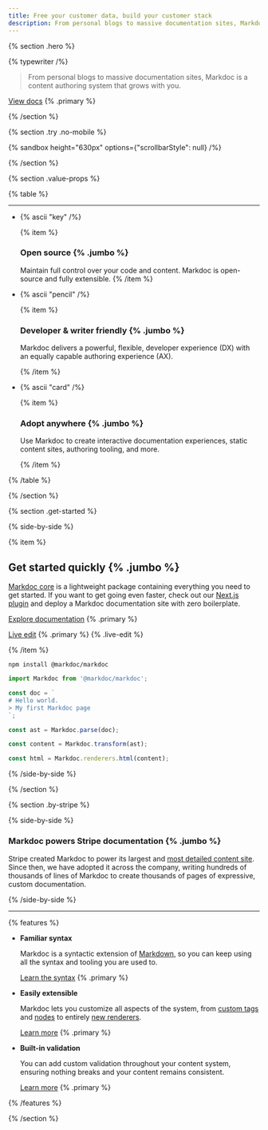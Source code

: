```yaml
---
title: Free your customer data, build your customer stack
description: From personal blogs to massive documentation sites, Markdoc is a content authoring system that grows with you.
---
```


{% section .hero %}

{% typewriter /%}

> From personal blogs to massive documentation sites, Markdoc is a content authoring system that grows with you.

[View docs](/docs/getting-started) {% .primary %}

{% /section %}

{% section .try .no-mobile %}

{% sandbox height="630px" options={"scrollbarStyle": null} /%}

{% /section %}

{% section .value-props %}

{% table %}

---

- {% ascii "key" /%}

  {% item %}

  ### Open source {% .jumbo %}

  Maintain full control over your code and content. Markdoc is open-source and fully extensible.
  {% /item %}

- {% ascii "pencil" /%}

  {% item %}

  ### Developer & writer friendly {% .jumbo %}

  Markdoc delivers a powerful, flexible, developer experience (DX) with an equally capable authoring experience (AX).

  {% /item %}

- {% ascii "card" /%}

  {% item %}

  ### Adopt anywhere {% .jumbo %}

  Use Markdoc to create interactive documentation experiences, static content sites, authoring tooling, and more.

  {% /item %}

{% /table %}

{% /section %}

{% section .get-started %}

{% side-by-side %}

{% item %}

## Get started quickly {% .jumbo %}

[Markdoc core](https://github.com/markdoc/markdoc) is a lightweight package containing everything you need to get started. If you want to get going even faster, check out our [Next.js plugin](https://github.com/markdoc/next.js) and deploy a Markdoc documentation site with zero boilerplate.

[Explore documentation](/docs/getting-started) {% .primary %}

[Live edit]() {% .primary %} {% .live-edit %}

{% /item %}

```shell
npm install @markdoc/markdoc
```

```js
import Markdoc from '@markdoc/markdoc';

const doc = `
# Hello world.
> My first Markdoc page
`;

const ast = Markdoc.parse(doc);

const content = Markdoc.transform(ast);

const html = Markdoc.renderers.html(content);
```

{% /side-by-side %}

{% /section %}

{% section .by-stripe %}

{% side-by-side %}

### Markdoc powers Stripe documentation {% .jumbo %}

Stripe created Markdoc to power its largest and [most detailed content site](https://stripe.com/docs). Since then, we have adopted it across the company, writing hundreds of thousands of lines of Markdoc to create thousands of pages of expressive, custom documentation.

{% /side-by-side %}

---

{% features %}

- **Familiar syntax**

  Markdoc is a syntactic extension of [Markdown](https://commonmark.org/), so you can keep using all the syntax and tooling you are used to.

  [Learn the syntax](/docs/syntax) {% .primary %}

- **Easily extensible**

  Markdoc lets you customize all aspects of the system, from [custom tags](/docs/tags) and [nodes](/docs/nodes) to entirely [new renderers](/docs/render).

  [Learn more](/docs/render) {% .primary %}

- **Built-in validation**

  You can add custom validation throughout your content system, ensuring nothing breaks and your content remains consistent.

  [Learn more](/docs/validation) {% .primary %}

{% /features %}

{% /section %}
